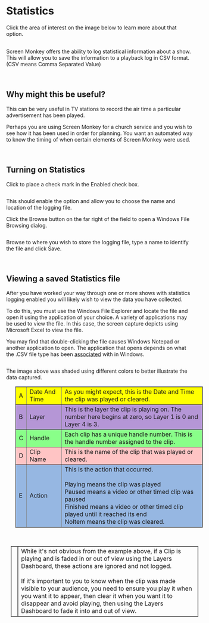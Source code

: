 <h1>Statistics</h1>
<p>Click the area of interest on the image below to learn more about that 
 option.</p>
<p class="hcp2"><img alt="" src="../../../images/SettingsStatistics.png" usemap="#MAP435530119" style="margin-top: 1px; 
									 margin-bottom: 1px; margin-left: 1px; 
									 margin-right: 1px;" border="0">
<map id="MAP435530119" name="MAP435530119">
<area shape="rect" coords="6, 25, 133, 39" href="General.md" alt="">
<area shape="rect" coords="6, 41, 133, 57" href="DisplayRenderer.md" alt="">
<area shape="rect" coords="6, 59, 133, 75" href="Artnet.md" alt="">
<area shape="rect" coords="6, 59, 133, 75" href="Artnet.md" alt="">
<area shape="rect" coords="6, 77, 133, 93" href="CITP.md" alt="">
<area shape="rect" coords="6, 95, 133, 111" href="Network.md" alt="">
<area shape="rect" coords="6, 112, 133, 128" href="MouseandKeyboard.md" alt="">
<area shape="rect" coords="6, 130, 133, 146" href="MIDI.md" alt="">
<area shape="rect" coords="6, 147, 133, 163" href="ProUpgrade.md" alt="">
<area shape="rect" coords="143, 33, 193, 49" href="#Enabled" alt="">
<area shape="rect" coords="143, 49, 566, 82" href="#Enabled" alt="">
</map> </p>
<p>Screen Monkey offers the ability to log statistical information about 
 a show. This will allow you to save the information to a playback log 
 in CSV format. (CSV means Comma Separated Value) </p>
<p>&#160;</p>
<h2>Why might this be useful?</h2>
<p>This can be very useful in TV stations to record the air time a particular 
 advertisement has been played. </p>
<p>Perhaps you are using Screen Monkey for a church service and you wish 
 to see how it has been used in order for planning. You want an automated 
 way to know the timing of when certain elements of Screen Monkey were 
 used.</p>
<p>&#160;</p>
<h2><a name="Enabled"></a>Turning on Statistics</h2>
<p>Click to place a check mark in the <span class="hcp3">Enabled</span> 
 check box.</p>
<p class="hcp2"><img src="../../../images/LogEnabled.png" alt="" border="0" class="hcp4"></p>
<p>This should enable the option and allow you to choose the name and location 
 of the logging file.</p>
<p>Click the <span class="hcp3">Browse</span> button on the 
 far right of the field to open a Windows File Browsing dialog. </p>
<p class="hcp2"><img src="../../../images/LogFileLocation.png" alt="" border="0" class="hcp4"></p>
<p>Browse to where you wish to store the logging file, type a name to identify 
 the file and click <span class="hcp3">Save</span>.</p>
<p class="hcp2">&#160;</p>
<h2>Viewing a saved Statistics file</h2>
<p class="hcp5">After you have worked your way through one 
 or more shows with statistics logging enabled you will likely wish to 
 view the data you have collected.</p>
<p class="hcp5">To do this, you must use the Windows File 
 Explorer and locate the file and open it using the application of your 
 choice. A variety of applications may be used to view the file. In this 
 case, the screen capture depicts using Microsoft Excel to view the file. 
 </p>
<p class="hcp5">You may find that double-clicking the file 
 causes Windows Notepad or another application to open. The application 
 that opens depends on what the .CSV file type has been <a href="../FileAssociation.md">associated</a> 
 with in Windows.</p>
<p class="hcp2"><img src="../../../images/ViewLogFile.png" alt="" border="0" class="hcp4"></p>
<p class="hcp5">The image above was shaded using different 
 colors to better illustrate the data captured.</p>
<table style="margin-left: 24px;" cellspacing="0" border="1">
	<col>
	<col>
	<col>
	<tr style="height: 42px;">
		<td bgcolor="#FFFF00" class="hcp6"><span class="hcp3">A</span></td>
		<td bgcolor="#FFFF00" class="hcp6"><span class="hcp3">Date 
		 And Time</span></td>
		<td bgcolor="#FFFF00" class="hcp6">As you might 
		 expect, this is the Date and Time the clip was played or cleared.</td>
	</tr>
	<tr style="height: 19px;">
		<td bgcolor="#B596D6" class="hcp6"><span class="hcp3">B</span></td>
		<td bgcolor="#B596D6" class="hcp6"><span class="hcp3">Layer</span></td>
		<td bgcolor="#B596D6" class="hcp6">This is the 
		 layer the clip is playing on. The number here begins at zero, 
		 so Layer 1 is 0 and Layer 4 is 3.</td>
	</tr>
	<tr style="height: 22px;">
		<td bgcolor="#89FF89" class="hcp6"><span class="hcp3">C</span></td>
		<td bgcolor="#89FF89" class="hcp6"><span class="hcp3">Handle</span></td>
		<td bgcolor="#89FF89" class="hcp6">Each clip has 
		 a unique handle number. This is the handle number assigned to 
		 the clip.</td>
	</tr>
	<tr style="height: 22px;">
		<td bgcolor="#FFC4C4" class="hcp6"><span class="hcp3">D</span></td>
		<td bgcolor="#FFC4C4" class="hcp6"><span class="hcp3">Clip 
		 Name</span></td>
		<td bgcolor="#FFC4C4" class="hcp6">This is the 
		 name of the clip that was played or cleared.</td>
	</tr>
	<tr style="height: 22px;">
		<td bgcolor="#96B7E2" class="hcp6"><span class="hcp3">E</span></td>
		<td bgcolor="#96B7E2" class="hcp6"><span class="hcp3">Action</span></td>
		<td bgcolor="#96B7E2" class="hcp6">This is the 
		 action that occurred. 
		<br>&#160;
		<br><span class="hcp3">Playing</span> 
		 means the clip was played
		<br><span class="hcp3">Paused</span> 
		 means a video or other timed clip was paused
		<br><span class="hcp3">Finished</span> 
		 means a video or other timed clip played until it reached its 
		 end
		<br><span class="hcp3">NoItem</span> 
		 means the clip was cleared.</td>
	</tr>
</table>
<p class="hcp5">&#160;</p>
<table style="margin-left: 12px; border-collapse: separate;" cellspacing="0" 
		 border="1">
	<col>
	<col>
	<tr>
		<td class="hcp6"><img src="../../../images/Noteimage.png" alt="" border="0" class="hcp4"></td>
		<td>While it's not obvious from the example above, if a Clip is 
		 playing and is faded in or out of view using the Layers Dashboard, 
		 these actions are ignored and not logged. 
		<br>&#160;
		<br>If it's important to you to know when the clip 
		 was made visible to your audience, you need to ensure you play 
		 it when you want it to appear, then clear it when you want it 
		 to disappear and avoid playing, then using the Layers Dashboard 
		 to fade it into and out of view.</td>
	</tr>
</table>
